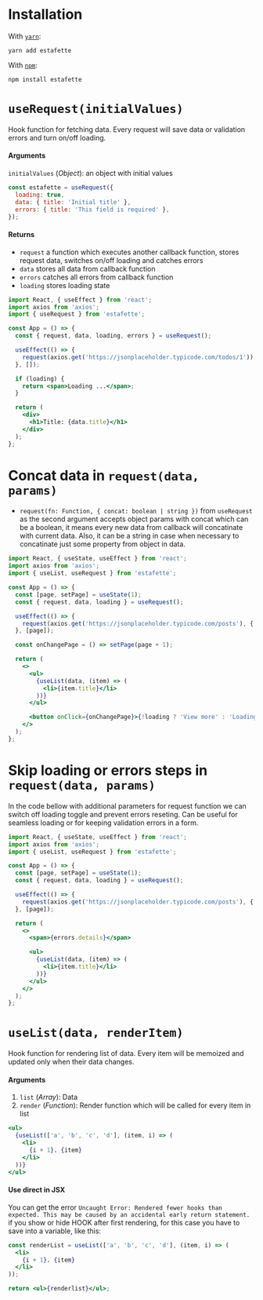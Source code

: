 # Installation

With [`yarn`](https://yarnpkg.com/):

```
yarn add estafette
```

With [`npm`](https://npmjs.org/):

```
npm install estafette
```

# `useRequest(initialValues)`

Hook function for fetching data.
Every request will save data or validation errors and turn on/off loading.

#### Arguments

`initialValues` (_Object_): an object with initial values

```jsx
const estafette = useRequest({
  loading: true,
  data: { title: 'Initial title' },
  errors: { title: 'This field is required' },
});
```

#### Returns

- `request` a function which executes another callback function, stores request data, switches on/off loading and catches errors
- `data` stores all data from callback function
- `errors` catches all errors from callback function
- `loading` stores loading state

```jsx
import React, { useEffect } from 'react';
import axios from 'axios';
import { useRequest } from 'estafette';

const App = () => {
  const { request, data, loading, errors } = useRequest();

  useEffect(() => {
    request(axios.get('https://jsonplaceholder.typicode.com/todos/1'));
  }, []);

  if (loading) {
    return <span>Loading ...</span>;
  }

  return (
    <div>
      <h1>Title: {data.title}</h1>
    </div>
  );
};
```

# Concat data in `request(data, params)`

- `request(fn: Function, { concat: boolean | string })` from `useRequest` as the second argument accepts object params with concat which can be a boolean, it means every new data from callback will concatinate with current data. Also, it can be a string in case when necessary to concatinate just some property from object in data.

```jsx
import React, { useState, useEffect } from 'react';
import axios from 'axios';
import { useList, useRequest } from 'estafette';

const App = () => {
  const [page, setPage] = useState(1);
  const { request, data, loading } = useRequest();

  useEffect(() => {
    request(axios.get('https://jsonplaceholder.typicode.com/posts'), { concat: page > 1 });
  }, [page]);

  const onChangePage = () => setPage(page + 1);

  return (
    <>
      <ul>
        {useList(data, (item) => (
          <li>{item.title}</li>
        ))}
      </ul>

      <button onClick={onChangePage}>{!loading ? 'View more' : 'Loading'}</button>
    </>
  );
};
```

# Skip loading or errors steps in `request(data, params)`

In the code bellow with additional parameters for request function we can switch off loading toggle and prevent errors reseting.
Can be useful for seamless loading or for keeping validation errors in a form.

```jsx
import React, { useState, useEffect } from 'react';
import axios from 'axios';
import { useList, useRequest } from 'estafette';

const App = () => {
  const [page, setPage] = useState(1);
  const { request, data, loading } = useRequest();

  useEffect(() => {
    request(axios.get('https://jsonplaceholder.typicode.com/posts'), { toggleLoading: false, resetErrors: false });
  }, [page]);

  return (
    <>
      <span>{errors.details}</span>

      <ul>
        {useList(data, (item) => (
          <li>{item.title}</li>
        ))}
      </ul>
    </>
  );
};
```

# `useList(data, renderItem)`

Hook function for rendering list of data.
Every item will be memoized and updated only when their data changes.

#### Arguments

1. `list` (_Array_): Data
2. `render` (_Function_): Render function which will be called for every item in list

```jsx
<ul>
  {useList(['a', 'b', 'c', 'd'], (item, i) => (
    <li>
      {i + 1}. {item}
    </li>
  ))}
</ul>
```

#### Use direct in JSX

You can get the error `Uncaught Error: Rendered fewer hooks than expected. This may be caused by an accidental early return statement.` if you show or hide HOOK after first rendering, for this case you have to save into a variable, like this:

```jsx
const renderList = useList(['a', 'b', 'c', 'd'], (item, i) => (
  <li>
    {i + 1}. {item}
  </li>
));

return <ul>{renderlist}</ul>;
```
